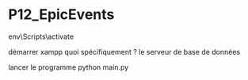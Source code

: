 # P12_EpicEvents


env\Scripts\activate

démarrer xampp
quoi spécifiquement ?
le serveur de base de données

lancer le programme
python main.py
